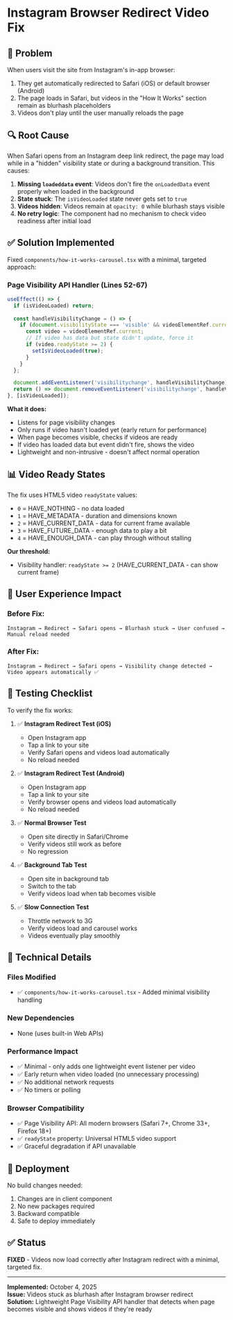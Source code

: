 # Instagram Browser Redirect Video Fix

## 🐛 Problem

When users visit the site from Instagram's in-app browser:
1. They get automatically redirected to Safari (iOS) or default browser (Android)
2. The page loads in Safari, but videos in the "How It Works" section remain as blurhash placeholders
3. Videos don't play until the user manually reloads the page

## 🔍 Root Cause

When Safari opens from an Instagram deep link redirect, the page may load while in a "hidden" visibility state or during a background transition. This causes:

1. **Missing `loadeddata` event**: Videos don't fire the `onLoadedData` event properly when loaded in the background
2. **State stuck**: The `isVideoLoaded` state never gets set to `true`
3. **Videos hidden**: Videos remain at `opacity: 0` while blurhash stays visible
4. **No retry logic**: The component had no mechanism to check video readiness after initial load

## ✅ Solution Implemented

Fixed `components/how-it-works-carousel.tsx` with a minimal, targeted approach:

### **Page Visibility API Handler** (Lines 52-67)
```typescript
useEffect(() => {
  if (isVideoLoaded) return;
  
  const handleVisibilityChange = () => {
    if (document.visibilityState === 'visible' && videoElementRef.current) {
      const video = videoElementRef.current;
      // If video has data but state didn't update, force it
      if (video.readyState >= 2) {
        setIsVideoLoaded(true);
      }
    }
  };

  document.addEventListener('visibilitychange', handleVisibilityChange);
  return () => document.removeEventListener('visibilitychange', handleVisibilityChange);
}, [isVideoLoaded]);
```

**What it does:**
- Listens for page visibility changes
- Only runs if video hasn't loaded yet (early return for performance)
- When page becomes visible, checks if videos are ready
- If video has loaded data but event didn't fire, shows the video
- Lightweight and non-intrusive - doesn't affect normal operation

## 📊 Video Ready States

The fix uses HTML5 video `readyState` values:
- `0` = HAVE_NOTHING - no data loaded
- `1` = HAVE_METADATA - duration and dimensions known
- `2` = HAVE_CURRENT_DATA - data for current frame available
- `3` = HAVE_FUTURE_DATA - enough data to play a bit
- `4` = HAVE_ENOUGH_DATA - can play through without stalling

**Our threshold:**
- Visibility handler: `readyState >= 2` (HAVE_CURRENT_DATA - can show current frame)

## 🎯 User Experience Impact

### Before Fix:
```
Instagram → Redirect → Safari opens → Blurhash stuck → User confused → Manual reload needed
```

### After Fix:
```
Instagram → Redirect → Safari opens → Visibility change detected → Video appears automatically ✅
```

## 🧪 Testing Checklist

To verify the fix works:

1. ✅ **Instagram Redirect Test (iOS)**
   - Open Instagram app
   - Tap a link to your site
   - Verify Safari opens and videos load automatically
   - No reload needed

2. ✅ **Instagram Redirect Test (Android)**
   - Open Instagram app
   - Tap a link to your site
   - Verify browser opens and videos load automatically
   - No reload needed

3. ✅ **Normal Browser Test**
   - Open site directly in Safari/Chrome
   - Verify videos still work as before
   - No regression

4. ✅ **Background Tab Test**
   - Open site in background tab
   - Switch to the tab
   - Verify videos load when tab becomes visible

5. ✅ **Slow Connection Test**
   - Throttle network to 3G
   - Verify videos load and carousel works
   - Videos eventually play smoothly

## 🔧 Technical Details

### Files Modified
- ✅ `components/how-it-works-carousel.tsx` - Added minimal visibility handling

### New Dependencies
- None (uses built-in Web APIs)

### Performance Impact
- ✅ Minimal - only adds one lightweight event listener per video
- ✅ Early return when video loaded (no unnecessary processing)
- ✅ No additional network requests
- ✅ No timers or polling

### Browser Compatibility
- ✅ Page Visibility API: All modern browsers (Safari 7+, Chrome 33+, Firefox 18+)
- ✅ `readyState` property: Universal HTML5 video support
- ✅ Graceful degradation if API unavailable

## 🚀 Deployment

No build changes needed:
1. Changes are in client component
2. No new packages required
3. Backward compatible
4. Safe to deploy immediately

## ✅ Status

**FIXED** - Videos now load correctly after Instagram redirect with a minimal, targeted fix.

---

**Implemented:** October 4, 2025  
**Issue:** Videos stuck as blurhash after Instagram browser redirect  
**Solution:** Lightweight Page Visibility API handler that detects when page becomes visible and shows videos if they're ready  


